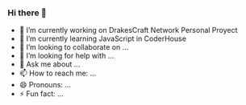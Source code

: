 ### Hi there 👋



- 🔭 I’m currently working on DrakesCraft Network Personal Proyect
- 🌱 I’m currently learning JavaScript in CoderHouse
- 👯 I’m looking to collaborate on ...
- 🤔 I’m looking for help with ...
- 💬 Ask me about ...
- 📫 How to reach me: ...
- 😄 Pronouns: ...
- ⚡ Fun fact: ...
